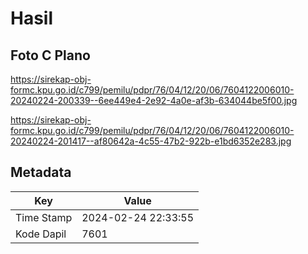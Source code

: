 # Hasil

## Foto C Plano

https://sirekap-obj-formc.kpu.go.id/c799/pemilu/pdpr/76/04/12/20/06/7604122006010-20240224-200339--6ee449e4-2e92-4a0e-af3b-634044be5f00.jpg

https://sirekap-obj-formc.kpu.go.id/c799/pemilu/pdpr/76/04/12/20/06/7604122006010-20240224-201417--af80642a-4c55-47b2-922b-e1bd6352e283.jpg


## Metadata

| Key        | Value               |
| ---------- | ------------------- |
| Time Stamp | 2024-02-24 22:33:55 |
| Kode Dapil | 7601                |



